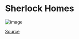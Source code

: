 # Sherlock Homes

![image](https://user-images.githubusercontent.com/61876488/138710387-a78a05be-8782-4404-bb57-cb772473fadb.png)


[Source](https://drive.google.com/file/d/1PJdkI_Kfs2ipj3vfMKi4YqH9JeMG9Cp3/view?usp=sharing)
